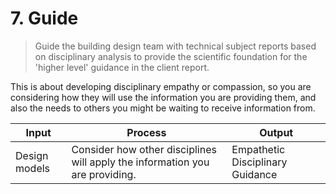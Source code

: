 # 7. Guide
> Guide the building design team with technical subject reports based on disciplinary analysis to provide the scientific foundation for the 'higher level' guidance in the client report.

This  is about developing disciplinary empathy or compassion, so you are considering how they will use the information you are providing them, and also the needs to others you might be waiting to receive information from.

| Input | Process | Output |
|-------|---------|--------|
| Design models   | Consider how other disciplines will apply the information you are providing.      | Empathetic Disciplinary Guidance     |



